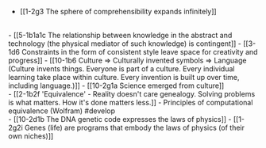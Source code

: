 - [[1-2g3 The sphere of comprehensibility expands infinitely]]
<br>
- [[5-1b1a1c The relationship between knowledge in the abstract and technology (the physical mediator of such knowledge) is contingent]]
  - [[3-1d6 Constraints in the form of consistent style leave space for creativity and progress]]
    - [[10-1b6 Culture ⇒ Culturally invented symbols ⇒ Language (Culture invents things. Everyone is part of a culture. Every individual learning take place within culture. Every invention is built up over time, including language.)]]
      - [[10-2g1a Science emerged from culture]]
<br>
- [[2-1b2f 'Equivalence' - Reality doesn't care genealogy. Solving problems is what matters. How it's done matters less.]]
- Principles of computational equivalence (Wolfram) #develop
<br>
- [[10-2d1b The DNA genetic code expresses the laws of physics]]
  - [[1-2g2i Genes (life) are programs that embody the laws of physics (of their own niches)]]
